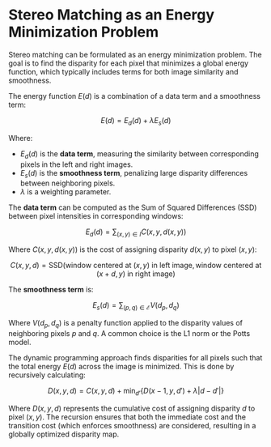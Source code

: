 # Stereo Matching as an Energy Minimization Problem

Stereo matching can be formulated as an energy minimization problem. The goal is to find the disparity for each pixel that minimizes a global energy function, which typically includes terms for both image similarity and smoothness.

The energy function $E(d)$ is a combination of a data term and a smoothness term:

$$
E(d) = E_d(d) + \lambda E_s(d)
$$

Where:

- $E_d(d)$ is the **data term**, measuring the similarity between corresponding pixels in the left and right images.
- $E_s(d)$ is the **smoothness term**, penalizing large disparity differences between neighboring pixels.
- $\lambda$ is a weighting parameter.

The **data term** can be computed as the Sum of Squared Differences (SSD) between pixel intensities in corresponding windows:

$$
E_d(d) = \sum_{(x, y) \in I} C(x, y, d(x, y))
$$

Where $C(x, y, d(x, y))$ is the cost of assigning disparity $d(x, y)$ to pixel $(x, y)$:

$$
C(x, y, d) = \text{SSD}(\text{window centered at } (x, y) \text{ in left image}, \text{window centered at } (x + d, y) \text{ in right image})
$$

The **smoothness term** is:

$$
E_s(d) = \sum_{(p, q) \in \mathcal{E}} V(d_p, d_q)
$$

Where $V(d_p, d_q)$ is a penalty function applied to the disparity values of neighboring pixels $p$ and $q$. A common choice is the L1 norm or the Potts model.

The dynamic programming approach finds disparities for all pixels such that the total energy $E(d)$ across the image is minimized. This is done by recursively calculating:

$$
D(x, y, d) = C(x, y, d) + \min_{d'} \left\{ D(x - 1, y, d') + \lambda \left| d - d' \right| \right\}
$$

Where $D(x, y, d)$ represents the cumulative cost of assigning disparity $d$ to pixel $(x, y)$. The recursion ensures that both the immediate cost and the transition cost (which enforces smoothness) are considered, resulting in a globally optimized disparity map.
